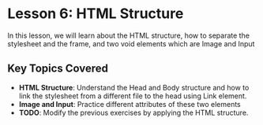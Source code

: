 # Lesson 6: HTML Structure

In this lesson, we will learn about the HTML structure, how to separate the stylesheet and the frame, and two void elements which are Image and Input

## Key Topics Covered

- **HTML Structure**: Understand the Head and Body structure and how to link the stylesheet from a different file to the head using Link element.
- **Image and Input**: Practice different attributes of these two elements
- **TODO**: Modify the previous exercises by applying the HTML structure.